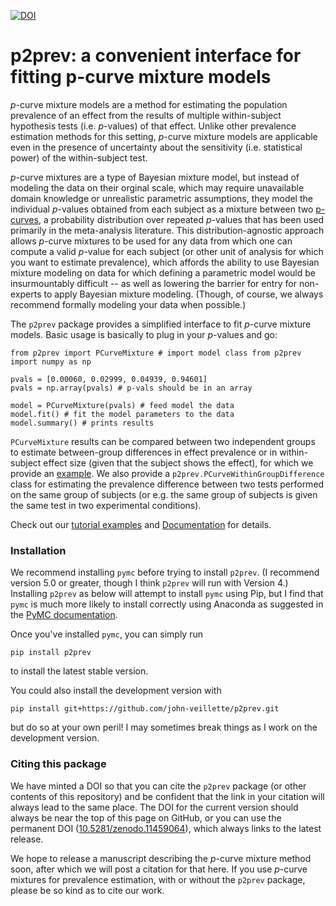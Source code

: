 [![DOI](https://zenodo.org/badge/DOI/10.5281/zenodo.11459065.svg)](https://doi.org/10.5281/zenodo.11459065)
# p2prev: a convenient interface for fitting p-curve mixture models 

$p$-curve mixture models are a method for estimating the population prevalence of an effect from the results of multiple within-subject hypothesis tests (i.e. $p$-values) of that effect. Unlike other prevalence estimation methods for this setting, $p$-curve mixture models are applicable even in the presence of uncertainty about the sensitivity (i.e. statistical power) of the within-subject test.

$p$-curve mixtures are a type of Bayesian mixture model, but instead of modeling the data on their orginal scale, which may require unavailable domain knowledge or unrealistic parametric assumptions, they model the individual $p$-values obtained from each subject as a mixture between two [p-curves](https://www.p-curve.com/), a probability distribution over repeated $p$-values that has been used primarily in the meta-analysis literature. This distribution-agnostic approach allows $p$-curve mixtures to be used for any data from which one can compute a valid $p$-value for each subject (or other unit of analysis for which you want to estimate prevalence), which affords the ability to use Bayesian mixture modeling on data for which defining a parametric model would be insurmountably difficult -- as well as lowering the barrier for entry for non-experts to apply Bayesian mixture modeling. (Though, of course, we always recommend formally modeling your data when possible.)

The `p2prev` package provides a simplified interface to fit $p$-curve mixture models. Basic usage is basically to plug in your $p$-values and go:
```
from p2prev import PCurveMixture # import model class from p2prev
import numpy as np

pvals = [0.00060, 0.02999, 0.04939, 0.94601]
pvals = np.array(pvals) # p-vals should be in an array

model = PCurveMixture(pvals) # feed model the data
model.fit() # fit the model parameters to the data 
model.summary() # prints results
```

`PCurveMixture` results can be compared between two independent groups to estimate between-group differences in effect prevalence or in within-subject effect size (given that the subject shows the effect), for which we provide an [example]([PCurveMixture](https://github.com/john-veillette/p2prev/blob/main/examples/absolute-pitch.ipynb)). We also provide a `p2prev.PCurveWithinGroupDifference` class for estimating the prevalence difference between two tests performed on the same group of subjects (or e.g. the same group of subjects is given the same test in two experimental conditions).

Check out our [tutorial examples](https://github.com/john-veillette/p2prev/tree/main/examples) and [Documentation](http://p2prev.readthedocs.io/) for details.

### Installation

We recommend installing `pymc` before trying to install `p2prev`. (I recommend version 5.0 or greater, though I think `p2prev` will run with Version 4.) Installing `p2prev` as below will attempt to install `pymc` using Pip, but I find that `pymc` is much more likely to install correctly using Anaconda as suggested in the [PyMC documentation](https://www.pymc.io/projects/docs/en/latest/installation.html).

Once you've installed `pymc`, you can simply run 
```
pip install p2prev
```
to install the latest stable version.


You could also install the development version with
```
pip install git+https://github.com/john-veillette/p2prev.git
```
but do so at your own peril! I may sometimes break things as I work on the development version.

### Citing this package

We have minted a DOI so that you can cite the `p2prev` package (or other contents of this repository) and be confident that the link in your citation will always lead to the same place. The DOI for the current version should always be near the top of this page on GitHub, or you can use the permanent DOI ([10.5281/zenodo.11459064](https://zenodo.org/doi/10.5281/zenodo.11459064)), which always links to the latest release.

We hope to release a manuscript describing the $p$-curve mixture method soon, after which we will post a citation for that here. If you use $p$-curve mixtures for prevalence estimation, with or without the `p2prev` package, please be so kind as to cite our work. 
